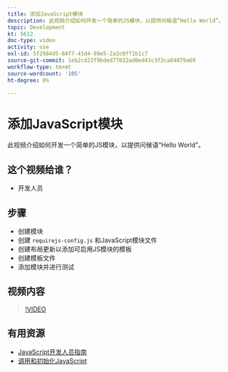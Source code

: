 ```yaml
---
title: 添加JavaScript模块
description: 此视频介绍如何开发一个简单的JS模块，以提供问候语“Hello World”。
topic: Development
kt: 5612
doc-type: video
activity: use
exl-id: 5f2984d5-84f7-41d4-99e5-2a2c0ff1b1c7
source-git-commit: 1eb2cd22f9bded77032ad0ed43c3f2ca84879a69
workflow-type: tm+mt
source-wordcount: '105'
ht-degree: 0%

---
```


# 添加JavaScript模块

此视频介绍如何开发一个简单的JS模块，以提供问候语“Hello World”。

## 这个视频给谁？

- 开发人员

## 步骤

- 创建模块
- 创建 `requirejs-config.js` 和JavaScript模块文件
- 创建布局更新以添加可启用JS模块的模板
- 创建模板文件
- 添加模块并进行测试

## 视频内容

>[!VIDEO](https://video.tv.adobe.com/v/35790?quality=12&learn=on)

## 有用资源

- [JavaScript开发人员指南](https://devdocs.magento.com/guides/v2.4/javascript-dev-guide/bk-javascript-dev-guide.html)
- [调用和初始化JavaScript](https://devdocs.magento.com/guides/v2.4/javascript-dev-guide/javascript/js_init.html)
